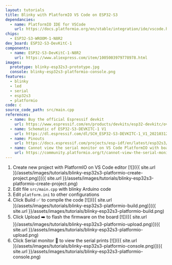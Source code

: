 ```yaml
---
layout: tutorials
title: Blinky with PlatformIO VS Code on ESP32-S3
dependancies:
  - name: PlatformIO IDE for VSCode
    url: https://docs.platformio.org/en/stable/integration/ide/vscode.html#installation
chips:
  - ESP32-S3-WROOM-1-N8R2
dev_board: ESP32-S3-DevKitC-1
components:
  - name: ESP32-S3-DevKitC-1-N8R2
    url: https://www.aliexpress.com/item/1005003979778978.html
images:
  prototype: blinky-esp32s3-prototype.jpg
  console: blinky-esp32s3-platformio-console.png
features:
  - blinky
  - led
  - serial
  - esp32s3
  - platformio
code: c
source_code_path: src/main.cpp
references:
  - name: Buy the official Espressif devkit
    url: https://www.espressif.com/en/products/devkits/esp32-devkitc/overview
  - name: Schematic of ESP32-S3-DEVKITC-1 V1
    url: https://dl.espressif.com/dl/SCH_ESP32-S3-DEVKITC-1_V1_20210312C.pdf
  - name: Pinouts
    url: https://docs.espressif.com/projects/esp-idf/en/latest/esp32s3/hw-reference/esp32s3/user-guide-devkitc-1.html#pin-layout
  - name: Cannot view the serial monitor on VS Code PlatformIO with board ESP32-S3
    url: https://community.platformio.org/t/cannot-view-the-serial-monitor-on-vs-code-platformio-with-board-esp32-s3/29747
---
```


1. Create new project with PlatformIO on VS Code editor
  [![]({{ site.url }}/assets/images/tutorials/blinky-esp32s3-platformio-create-project.png)]({{ site.url }}/assets/images/tutorials/blinky-esp32s3-platformio-create-project.png)
1. Edit file `src/main.cpp` with blinky Arduino code
1. Edit `platform.ini` to other configurations
1. Click Build ✅ to compile the code
  [![]({{ site.url }}/assets/images/tutorials/blinky-esp32s3-platformio-build.png)]({{ site.url }}/assets/images/tutorials/blinky-esp32s3-platformio-build.png)
1. Click Upload ➡️ to flash the firmware on the board
  [![]({{ site.url }}/assets/images/tutorials/blinky-esp32s3-platformio-upload.png)]({{ site.url }}/assets/images/tutorials/blinky-esp32s3-platformio-upload.png)
1. Click Serial monitor 🔌 to view the serial prints
  [![]({{ site.url }}/assets/images/tutorials/blinky-esp32s3-platformio-console.png)]({{ site.url }}/assets/images/tutorials/blinky-esp32s3-platformio-console.png)
